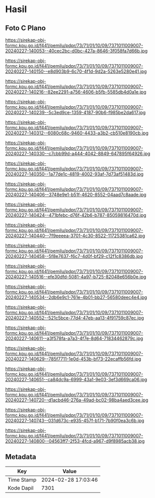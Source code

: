 # Hasil

## Foto C Plano

https://sirekap-obj-formc.kpu.go.id/f441/pemilu/pdpr/73/71/01/10/09/7371011009007-20240227-140053--40cec2bc-d0bc-427a-8646-3f058fa7d66b.jpg

https://sirekap-obj-formc.kpu.go.id/f441/pemilu/pdpr/73/71/01/10/09/7371011009007-20240227-140150--e8d903b9-6c70-4f1d-9d2a-5263e5280e41.jpg

https://sirekap-obj-formc.kpu.go.id/f441/pemilu/pdpr/73/71/01/10/09/7371011009007-20240227-140216--82ee2291-a756-4606-b5fb-5585db4d0a1e.jpg

https://sirekap-obj-formc.kpu.go.id/f441/pemilu/pdpr/73/71/01/10/09/7371011009007-20240227-140239--5c3ed9ce-1359-4187-90b6-f985be2da617.jpg

https://sirekap-obj-formc.kpu.go.id/f441/pemilu/pdpr/73/71/01/10/09/7371011009007-20240227-140312--6080c68c-9460-4433-a3b2-cb510e8190cb.jpg

https://sirekap-obj-formc.kpu.go.id/f441/pemilu/pdpr/73/71/01/10/09/7371011009007-20240227-140330--c7cbb99d-a444-4042-8849-647895f64926.jpg

https://sirekap-obj-formc.kpu.go.id/f441/pemilu/pdpr/73/71/01/10/09/7371011009007-20240227-140350--1a77de1c-4819-4002-93af-7d73af51483d.jpg

https://sirekap-obj-formc.kpu.go.id/f441/pemilu/pdpr/73/71/01/10/09/7371011009007-20240227-140406--3748e9e1-b51f-4620-8552-04aad7c8aade.jpg

https://sirekap-obj-formc.kpu.go.id/f441/pemilu/pdpr/73/71/01/10/09/7371011009007-20240227-140424--471bfebc-d76f-42b6-b787-85059816470d.jpg

https://sirekap-obj-formc.kpu.go.id/f441/pemilu/pdpr/73/71/01/10/09/7371011009007-20240227-140440--7f9eeeea-3701-4c30-8522-11725381ca62.jpg

https://sirekap-obj-formc.kpu.go.id/f441/pemilu/pdpr/73/71/01/10/09/7371011009007-20240227-140458--5f8e7637-f6c7-4d0f-bf29-c12f1c8386db.jpg

https://sirekap-obj-formc.kpu.go.id/f441/pemilu/pdpr/73/71/01/10/09/7371011009007-20240227-140516--efe30dfd-5081-4a97-b725-82048e656b0e.jpg

https://sirekap-obj-formc.kpu.go.id/f441/pemilu/pdpr/73/71/01/10/09/7371011009007-20240227-140534--2db6e9c1-761e-4b01-bb27-56580deec4e4.jpg

https://sirekap-obj-formc.kpu.go.id/f441/pemilu/pdpr/73/71/01/10/09/7371011009007-20240227-140552--521c5bce-77d4-47eb-aa13-4f91759c87ec.jpg

https://sirekap-obj-formc.kpu.go.id/f441/pemilu/pdpr/73/71/01/10/09/7371011009007-20240227-140611--a3f578fa-a7a3-4f7e-8d64-71834462879c.jpg

https://sirekap-obj-formc.kpu.go.id/f441/pemilu/pdpr/73/71/01/10/09/7371011009007-20240227-140629--785f7711-1e0d-453b-bf73-22ecaffb56fd.jpg

https://sirekap-obj-formc.kpu.go.id/f441/pemilu/pdpr/73/71/01/10/09/7371011009007-20240227-140651--ca84dc9a-6999-43a1-9e03-3ef3d669ca06.jpg

https://sirekap-obj-formc.kpu.go.id/f441/pemilu/pdpr/73/71/01/10/09/7371011009007-20240227-140720--d1acbd46-276a-49ad-bc02-98ba4aed3cee.jpg

https://sirekap-obj-formc.kpu.go.id/f441/pemilu/pdpr/73/71/01/10/09/7371011009007-20240227-140743--031d673c-e935-457f-b171-7b90f0ea3c6b.jpg

https://sirekap-obj-formc.kpu.go.id/f441/pemilu/pdpr/73/71/01/10/09/7371011009007-20240227-140800--04563ff7-2f53-4fcd-a967-d9f8985acb38.jpg


## Metadata

| Key        | Value               |
| ---------- | ------------------- |
| Time Stamp | 2024-02-28 17:03:46 |
| Kode Dapil | 7301                |



